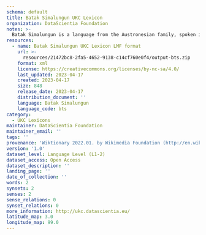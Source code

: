```yaml
---
schema: default
title: Batak Simalungun UKC Lexicon
organization: DataScientia Foundation
notes: >-
  Batak Simalungun is a language from the Austronesian family, spoken in Oceania. The UKC Lexicon of Batak Simalungun is represented as a lexico-semantic network. It consists of words, word senses, synsets, as well as sense-level and synset-level relationships.
resources:
  - name: Batak Simalungun UKC Lexicon LMF format
    url: >-
      resources/21472bc8-2fa5-4652-9138-c14cf760e0f4/output-bts.zip
    format: xml
    license: https://creativecommons.org/licenses/by-nc-sa/4.0/
    last_updated: 2023-04-17
    created: 2023-04-17
    size: 848
    release_date: 2023-04-17
    distribution_document: ''
    language: Batak Simalungun
    language_code: bts
category:
  - UKC Lexicons
maintainer: DataScientia Foundation
maintainer_email: ''
tags: ''
provenance: 'Wiktionary 2022.01. by Wikimedia Foundation (http://en.wiktionary.org); Princeton WordNet 2.1 by Princeton University (https://wordnet.princeton.edu)'
version: '1.0'
dataset_level: Language Level (L1-2)
dataset_access: Open Access
dataset_description: ''
landing_page: ''
date_of_collection: ''
words: 2
synsets: 2
senses: 2
sense_relations: 0
synset_relations: 0
more_information: http://ukc.datascientia.eu/
latitude_map: 3.0
longitude_map: 99.0
---
```

